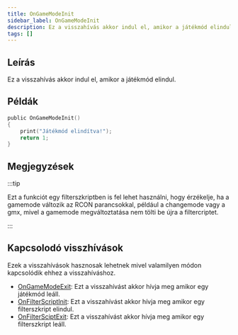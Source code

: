 ```yaml
---
title: OnGameModeInit
sidebar_label: OnGameModeInit
description: Ez a visszahívás akkor indul el, amikor a játékmód elindul.
tags: []
---
```


## Leírás

Ez a visszahívás akkor indul el, amikor a játékmód elindul.

## Példák

```c
public OnGameModeInit()
{
    print("Játékmód elindítva!");
    return 1;
}
```

## Megjegyzések

:::tip

Ezt a funkciót egy filterszkriptben is fel lehet használni, hogy érzékelje, ha a gamemode változik az RCON parancsokkal, például a changemode vagy a gmx, mivel a gamemode megváltoztatása nem tölti be újra a filtercriptet.

:::

## Kapcsolodó visszhívások

Ezek a visszahívások hasznosak lehetnek mivel valamilyen módon kapcsolódik ehhez a visszahíváshoz.

- [OnGameModeExit](OnGameModeExit): Ezt a visszahívást akkor hívja meg amikor egy játékmód leáll.
- [OnFilterScriptInit](OnFilterScriptInit): Ezt a visszahívást akkor hívja meg amikor egy filterszkript elindul.
- [OnFilterSciptExit](OnFilterScriptExit): Ezt a visszahívást akkor hívja meg amikor egy filterszkript leáll.
